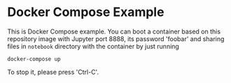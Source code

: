 Docker Compose Example
======================

This is Docker Compose example. You can boot a container based on this
repository image with Jupyter port 8888, its password 'foobar' and sharing
files in `notebook` directory with the container by just running

```shellsession
docker-compose up
```

To stop it, please press 'Ctrl-C'.
